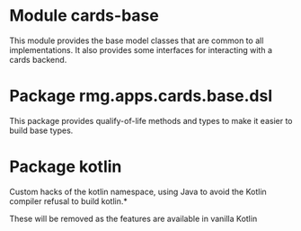 # Module cards-base

This module provides the base model classes that are common to all
implementations. It also provides some interfaces for interacting with a cards
backend.

# Package rmg.apps.cards.base.dsl

This package provides qualify-of-life methods and types to make it easier to
build base types.

# Package kotlin

Custom hacks of the kotlin namespace, using Java to avoid the Kotlin compiler refusal to build kotlin.*

These will be removed as the features are available in vanilla Kotlin
